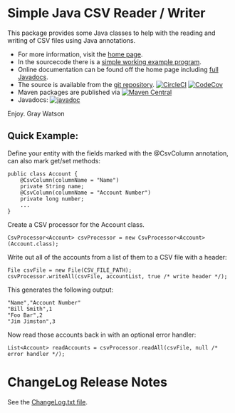 Simple Java CSV Reader / Writer
===============================

This package provides some Java classes to help with the reading and writing of CSV files using Java annotations.

* For more information, visit the [home page](http://256stuff.com/sources/simplecsv/).	
* In the sourcecode there is a [simple working example program](http://256stuff.com/sources/simplecsv/docs/example-simple).
* Online documentation can be found off the home page including [full Javadocs](http://256stuff.com/sources/simplecsv/javadoc/simplecsv/).
* The source is available from the [git repository](https://github.com/j256/simplecsv).	 [![CircleCI](https://circleci.com/gh/j256/simplecsv.svg?style=svg)](https://circleci.com/gh/j256/simplecsv) [![CodeCov](https://img.shields.io/codecov/c/github/j256/simplecsv.svg)](https://codecov.io/github/j256/simplecsv/)
* Maven packages are published via [![Maven Central](https://maven-badges.herokuapp.com/maven-central/com.j256.simplecsv/simplecsv/badge.svg?style=flat-square)](https://maven-badges.herokuapp.com/maven-central/com.j256.simplecsv/simplecsv/)
* Javadocs: [![javadoc](https://javadoc.io/badge2/com.j256.simplecsv/simplecsv/javadoc.svg)](https://javadoc.io/doc/com.j256.simplecsv/simplecsv)

Enjoy.  Gray Watson

## Quick Example:

Define your entity with the fields marked with the @CsvColumn annotation, can also mark get/set methods:

	public class Account {
		@CsvColumn(columnName = "Name")
		private String name;
		@CsvColumn(columnName = "Account Number")
		private long number;
		...
	}

Create a CSV processor for the Account class.

	CsvProcessor<Account> csvProcessor = new CsvProcessor<Account>(Account.class);

Write out all of the accounts from a list of them to a CSV file with a header:

	File csvFile = new File(CSV_FILE_PATH);
	csvProcessor.writeAll(csvFile, accountList, true /* write header */);

This generates the following output:

	"Name","Account Number"
	"Bill Smith",1
	"Foo Bar",2
	"Jim Jimston",3

Now read those accounts back in with an optional error handler:

	List<Account> readAccounts = csvProcessor.readAll(csvFile, null /* error handler */);

# ChangeLog Release Notes

See the [ChangeLog.txt file](src/main/javadoc/doc-files/changelog.txt).
